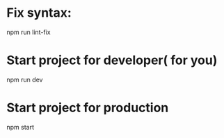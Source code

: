 # Fix syntax:
npm run lint-fix
# Start project for developer( for you)
npm run dev
# Start project for production
npm start

